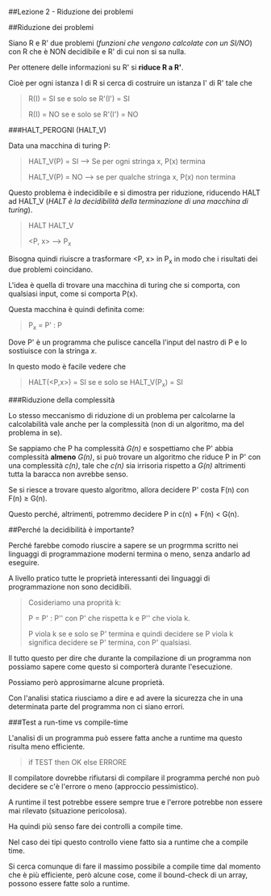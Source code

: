 ##Lezione 2 - Riduzione dei problemi

##Riduzione dei problemi

Siano R e R' due problemi (_funzioni che vengono calcolate con un SI/NO_) con R che è NON decidibile e R' di cui non si sa nulla.

Per ottenere delle informazioni su R' si __riduce R a R'__.

Cioè per ogni istanza I di R si cerca di costruire un istanza I' di R' tale che

> R(I) = SI se e solo se R'(I') = SI
> 
> R(I) = NO se e solo se R'(I') = NO

###HALT\_PEROGNI (HALT\_V)

Data una macchina di turing P:

> HALT_V(P) = SI --> Se per ogni stringa x, P(x) termina
> 
> HALT_V(P) = NO --> se per qualche stringa x, P(x) non termina

Questo problema è indecidibile e si dimostra per riduzione, riducendo HALT ad HALT_V (_HALT è la decidibilità della terminazione di una macchina di turing_).

> HALT 	   HALT_V
> 
> \<P, x\> --\> P<sub>x</sub>

Bisogna quindi riuiscre a trasformare <P, x> in P<sub>x</sub> in modo che i risultati dei due problemi coincidano.

L'idea è quella di trovare una macchina di turing che si comporta, con qualsiasi input, come si comporta P(x).

Questa macchina è quindi definita come:

> P<sub>x</sub> = P' : P

Dove P' è un programma che pulisce cancella l'input del nastro di P e lo sostiuisce con la stringa *x*.

In questo modo è facile vedere che

> HALT(<P,x>) = SI se e solo se HALT_V(P<sub>x</sub>) = SI

###Riduzione della complessità

Lo stesso meccanismo di riduzione di un problema per calcolarne la calcolabilità vale anche per la complessità (non di un algoritmo, ma del problema in se).

Se sappiamo che P ha complessità *G(n)* e sospettiamo che P' abbia complessità __almeno__ *G(n)*, si può trovare un algoritmo che riduce P in P' con una complessità *c(n)*, tale che *c(n)* sia irrisoria rispetto a *G(n)* altrimenti tutta la baracca non avrebbe senso.

Se si riesce a trovare questo algoritmo, allora decidere P' costa F(n) con F(n) ≥ G(n).

Questo perché, altrimenti, potremmo decidere P in c(n) + F(n) < G(n).

##Perché la decidibilità è importante?

Perché farebbe comodo riuscire a sapere se un progrmma scritto nei linguaggi di programmazione moderni termina o meno, senza andarlo ad eseguire.

A livello pratico tutte le proprietà interessanti dei linguaggi di programmazione non sono decidibili.

> Cosideriamo una proprità k:
> 
> P = P' : P'' con P' che rispetta k e P'' che viola k.
> 
> P viola k se e solo se P' termina e quindi decidere se P viola k significa decidere se P' termina, con P' qualsiasi.

Il tutto questo per dire che durante la compilazione di un programma non possiamo sapere come questo si comporterà durante l'esecuzione.

Possiamo però approsimarne alcune proprietà.

Con l'analisi statica riusciamo a dire e ad avere la sicurezza che in una determinata parte del programma non ci siano errori.

###Test a run-time vs compile-time

L'analisi di un programma può essere fatta anche a runtime ma questo risulta meno efficiente.

> if TEST then OK else ERRORE

Il compilatore dovrebbe rifiutarsi di compilare il programma perché non può decidere se c'è l'errore o meno (approccio pessimistico).

A runtime il test potrebbe essere sempre true e l'errore potrebbe non essere mai rilevato (situazione pericolosa).

Ha quindi più senso fare dei controlli a compile time.

Nel caso dei tipi questo controllo viene fatto sia a runtime che a compile time.

Si cerca comunque di fare il massimo possibile a compile time dal momento che è più efficiente, però alcune cose, come il bound-check di un array, possono essere fatte solo a runtime.